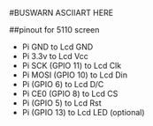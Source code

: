 #BUSWARN ASCIIART HERE

##pinout for 5110 screen
- Pi GND to Lcd GND
- Pi 3.3v to Lcd Vcc
- Pi SCK  (GPIO 11) to Lcd Clk
- Pi MOSI (GPIO 10) to Lcd Din
- Pi      (GPIO  6) to Lcd D/C
- Pi CE0  (GPIO  8) to Lcd CS
- Pi      (GPIO  5) to Lcd Rst
- Pi      (GPIO 13) to Lcd LED (optional) 


